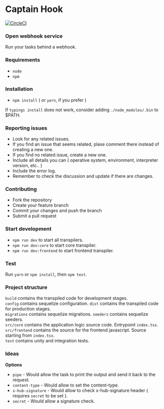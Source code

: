 # Captain Hook

[![CircleCI](https://circleci.com/gh/Wufe/CaptainHook.svg?style=svg)](https://circleci.com/gh/Wufe/CaptainHook)

### Open webhook service

Run your tasks behind a webhook.

### Requirements

+ `node`  
+ `npm`

### Installation

+ `npm install`  ( or `yarn`, if you prefer )

If `typings install` does not work, consider adding `./node_modules/.bin` to $PATH.  

### Reporting issues

+ Look for any related issues.  
+ If you find an issue that seems related, plase comment there instead of creating a new one.  
+ If you find no related issue, create a new one.  
+ Include all details you can ( operative system, environment, interpreter version, etc.. )  
+ Include the error log.  
+ Remember to check the discussion and update if there are changes.

### Contributing

+ Fork the repository  
+ Create your feature branch  
+ Commit your changes and push the branch  
+ Submit a pull request  

### Start development

+ `npm run dev` to start all transpilers.  
+ `npm run dev:core` to start core transpiler.  
+ `npm run dev:frontend` to start frontend transpiler.  

### Test

Run `yarn` or `npm install`, then `npm test`.

### Project structure

`build` contains the transpiled code for development stages.  
`config` contains sequelize configuration.
`dist` contains the transpiled code for production stages.  
`migrations` contains sequelize migrations.
`seeders` contains sequelize seeders.  
`src/core` contains the application logic source code. Entrypoint `index.tsx`.  
`src/frontend` contains the source for the frontend javascript. Source starting from `index.tsx`.  
`test` contains unity and integration tests.  


### Ideas

**Options**

+ `pipe` - Would allow the task to print the output and send it back to the request.  
+ `content-type` - Would allow to set the content-type.  
+ `x-hub-signature` - Would allow to check x-hub-signature header ( requires `secret` to be set ).  
+ `secret` - Would allow a signature check.  
